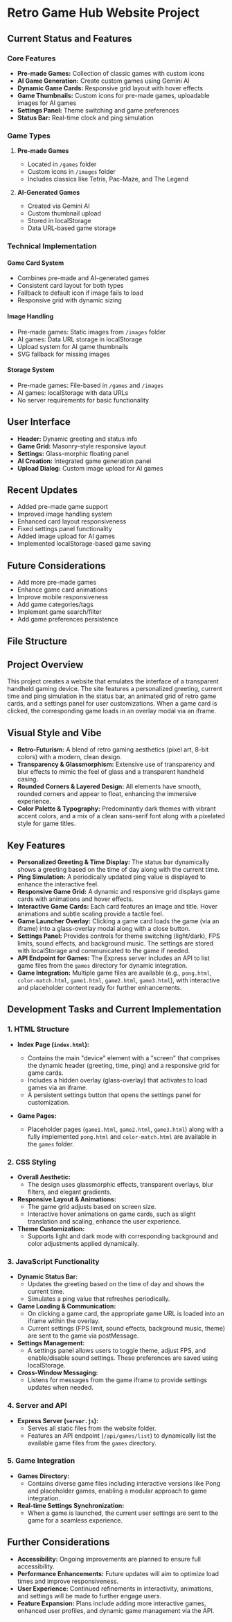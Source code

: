 # Retro Game Hub Website Project

## Current Status and Features

### Core Features
- **Pre-made Games:** Collection of classic games with custom icons
- **AI Game Generation:** Create custom games using Gemini AI
- **Dynamic Game Cards:** Responsive grid layout with hover effects
- **Game Thumbnails:** Custom icons for pre-made games, uploadable images for AI games
- **Settings Panel:** Theme switching and game preferences
- **Status Bar:** Real-time clock and ping simulation

### Game Types
1. **Pre-made Games**
   - Located in `/games` folder
   - Custom icons in `/images` folder
   - Includes classics like Tetris, Pac-Maze, and The Legend

2. **AI-Generated Games**
   - Created via Gemini AI
   - Custom thumbnail upload
   - Stored in localStorage
   - Data URL-based game storage

### Technical Implementation

#### Game Card System
- Combines pre-made and AI-generated games
- Consistent card layout for both types
- Fallback to default icon if image fails to load
- Responsive grid with dynamic sizing

#### Image Handling
- Pre-made games: Static images from `/images` folder
- AI games: Data URL storage in localStorage
- Upload system for AI game thumbnails
- SVG fallback for missing images

#### Storage System
- Pre-made games: File-based in `/games` and `/images`
- AI games: localStorage with data URLs
- No server requirements for basic functionality

## User Interface
- **Header:** Dynamic greeting and status info
- **Game Grid:** Masonry-style responsive layout
- **Settings:** Glass-morphic floating panel
- **AI Creation:** Integrated game generation panel
- **Upload Dialog:** Custom image upload for AI games

## Recent Updates
- Added pre-made game support
- Improved image handling system
- Enhanced card layout responsiveness
- Fixed settings panel functionality
- Added image upload for AI games
- Implemented localStorage-based game saving

## Future Considerations
- Add more pre-made games
- Enhance game card animations
- Improve mobile responsiveness
- Add game categories/tags
- Implement game search/filter
- Add game preferences persistence

## File Structure

## Project Overview

This project creates a website that emulates the interface of a transparent handheld gaming device. The site features a personalized greeting, current time and ping simulation in the status bar, an animated grid of retro game cards, and a settings panel for user customizations. When a game card is clicked, the corresponding game loads in an overlay modal via an iframe.

## Visual Style and Vibe

* **Retro-Futurism:** A blend of retro gaming aesthetics (pixel art, 8-bit colors) with a modern, clean design.
* **Transparency & Glassmorphism:** Extensive use of transparency and blur effects to mimic the feel of glass and a transparent handheld casing.
* **Rounded Corners & Layered Design:** All elements have smooth, rounded corners and appear to float, enhancing the immersive experience.
* **Color Palette & Typography:** Predominantly dark themes with vibrant accent colors, and a mix of a clean sans-serif font along with a pixelated style for game titles.

## Key Features

* **Personalized Greeting & Time Display:** The status bar dynamically shows a greeting based on the time of day along with the current time.
* **Ping Simulation:** A periodically updated ping value is displayed to enhance the interactive feel.
* **Responsive Game Grid:** A dynamic and responsive grid displays game cards with animations and hover effects.
* **Interactive Game Cards:** Each card features an image and title. Hover animations and subtle scaling provide a tactile feel.
* **Game Launcher Overlay:** Clicking a game card loads the game (via an iframe) into a glass-overlay modal along with a close button.
* **Settings Panel:** Provides controls for theme switching (light/dark), FPS limits, sound effects, and background music. The settings are stored with localStorage and communicated to the game if needed.
* **API Endpoint for Games:** The Express server includes an API to list game files from the `games` directory for dynamic integration.
* **Game Integration:** Multiple game files are available (e.g., `pong.html`, `color-match.html`, `game1.html`, `game2.html`, `game3.html`), with interactive and placeholder content ready for further enhancements.

## Development Tasks and Current Implementation

### 1. HTML Structure

- **Index Page (`index.html`):**
  - Contains the main "device" element with a "screen" that comprises the dynamic header (greeting, time, ping) and a responsive grid for game cards.
  - Includes a hidden overlay (glass-overlay) that activates to load games via an iframe.
  - A persistent settings button that opens the settings panel for customization.

- **Game Pages:**
  - Placeholder pages (`game1.html`, `game2.html`, `game3.html`) along with a fully implemented `pong.html` and `color-match.html` are available in the `games` folder.

### 2. CSS Styling

- **Overall Aesthetic:**
  - The design uses glassmorphic effects, transparent overlays, blur filters, and elegant gradients.
- **Responsive Layout & Animations:**
  - The game grid adjusts based on screen size.
  - Interactive hover animations on game cards, such as slight translation and scaling, enhance the user experience.
- **Theme Customization:**
  - Supports light and dark mode with corresponding background and color adjustments applied dynamically.

### 3. JavaScript Functionality

- **Dynamic Status Bar:**
  - Updates the greeting based on the time of day and shows the current time.
  - Simulates a ping value that refreshes periodically.
- **Game Loading & Communication:**
  - On clicking a game card, the appropriate game URL is loaded into an iframe within the overlay.
  - Current settings (FPS limit, sound effects, background music, theme) are sent to the game via postMessage.
- **Settings Management:**
  - A settings panel allows users to toggle theme, adjust FPS, and enable/disable sound settings. These preferences are saved using localStorage.
- **Cross-Window Messaging:**
  - Listens for messages from the game iframe to provide settings updates when needed.

### 4. Server and API

- **Express Server (`server.js`):**
  - Serves all static files from the website folder.
  - Features an API endpoint (`/api/games/list`) to dynamically list the available game files from the `games` directory.

### 5. Game Integration

- **Games Directory:**
  - Contains diverse game files including interactive versions like Pong and placeholder games, enabling a modular approach to game integration.
- **Real-time Settings Synchronization:**
  - When a game is launched, the current user settings are sent to the game for a seamless experience.

## Further Considerations

- **Accessibility:** Ongoing improvements are planned to ensure full accessibility.
- **Performance Enhancements:** Future updates will aim to optimize load times and improve responsiveness.
- **User Experience:** Continued refinements in interactivity, animations, and settings will be made to further engage users.
- **Feature Expansion:** Plans include adding more interactive games, enhanced user profiles, and dynamic game management via the API.
